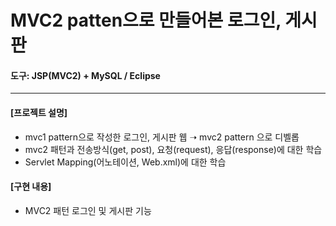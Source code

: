 # MVC2 patten으로 만들어본 로그인, 게시판

#### 도구: JSP(MVC2) + MySQL / Eclipse
___

#### [프로젝트 설명]
* mvc1 pattern으로 작성한 로그인, 게시판 웹 ➝ mvc2 pattern 으로 디벨롭
* mvc2 패턴과 전송방식(get, post), 요청(request), 응답(response)에 대한 학습
* Servlet Mapping(어노테이션, Web.xml)에 대한 학습


#### [구현 내용]
* MVC2 패턴 로그인 및 게시판 기능


